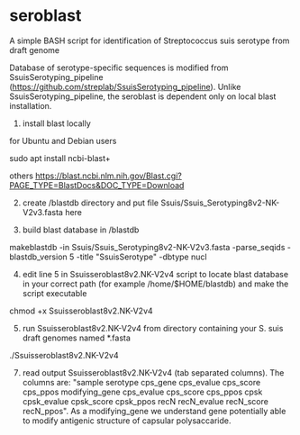 # seroblast


A simple BASH script for identification of Streptococcus suis serotype from draft genome

Database of serotype-specific sequences is modified from SsuisSerotyping_pipeline (https://github.com/streplab/SsuisSerotyping_pipeline). Unlike SsuisSerotyping_pipeline, the seroblast is dependent only on local blast installation.

1. install blast locally

for Ubuntu and Debian users

sudo apt install ncbi-blast+

others https://blast.ncbi.nlm.nih.gov/Blast.cgi?PAGE_TYPE=BlastDocs&DOC_TYPE=Download

2. create /blastdb directory and put file Ssuis/Ssuis_Serotyping8v2-NK-V2v3.fasta here

3. build blast database in /blastdb

makeblastdb -in Ssuis/Ssuis_Serotyping8v2-NK-V2v3.fasta -parse_seqids -blastdb_version 5 -title "SsuisSerotype" -dbtype nucl

4. edit line 5 in Ssuisseroblast8v2.NK-V2v4 script to locate blast database in your correct path (for example /home/$HOME/blastdb) and make the script executable

chmod +x Ssuisseroblast8v2.NK-V2v4

5. run Ssuisseroblast8v2.NK-V2v4 from directory containing your S. suis draft genomes named *.fasta
   
./Ssuisseroblast8v2.NK-V2v4

7. read output Ssuisseroblast8v2.NK-V2v4 (tab separated columns). The columns are: "sample	serotype	cps_gene	cps_evalue	cps_score	cps_ppos	modifying_gene	cps_evalue	cps_score	cps_ppos	cpsk	cpsk_evalue	cpsk_score	cpsk_ppos	recN	recN_evalue	recN_score	recN_ppos". As a modifying_gene we understand gene potentially able to modify antigenic structure of capsular polysaccaride.
